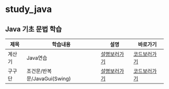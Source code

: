# study_java

## Java 기초 문법 학습

|제목|학습내용|설명|바로가기|
|------|---|---|---|
|계산기|Java연습|[설명보러가기](https://github.com/pie0902/study_java/blob/main/calculator/info.md)|[코드보러가기](https://github.com/pie0902/study_java/blob/main/calculator/Hello.java)|
|구구단|조건문/반복문/JavaGui(Swing)|[설명보러가기](https://github.com/pie0902/study_java/blob/main/times_table/src/info.md)|[코드보러가기](https://github.com/pie0902/study_java/blob/main/times_table/src/Main.java)|
